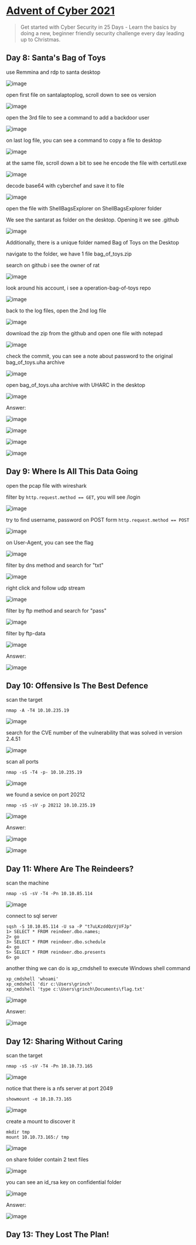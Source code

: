 # [Advent of Cyber 2021](https://tryhackme.com/room/adventofcyber3)

> Get started with Cyber Security in 25 Days - Learn the basics by doing a new, beginner friendly security challenge every day leading up to Christmas.

## Day 8: Santa's Bag of Toys

use Remmina and rdp to santa desktop

![image](https://github.com/lucthienphong1120/TryHackMe-CTF/assets/90561566/14bb163e-6efa-4387-9743-230d222af0f8)

open first file on santalaptoplog, scroll down to see os version

![image](https://github.com/lucthienphong1120/TryHackMe-CTF/assets/90561566/637fa4c7-bb59-4f22-9d27-5ba16344ef7a)

open the 3rd file to see a command to add a backdoor user

![image](https://github.com/lucthienphong1120/TryHackMe-CTF/assets/90561566/fd429fd8-dc1b-4834-86e2-37cf1697aea5)

on last log file, you can see a command to copy a file to desktop

![image](https://github.com/lucthienphong1120/TryHackMe-CTF/assets/90561566/e03465ec-cedc-486d-b109-abcd1e42b988)

at the same file, scroll down a bit to see he encode the file with certutil.exe

![image](https://github.com/lucthienphong1120/TryHackMe-CTF/assets/90561566/34dd93b6-ac92-4772-a90d-003b27ec42d7)

decode base64 with cyberchef and save it to file

![image](https://github.com/lucthienphong1120/TryHackMe-CTF/assets/90561566/c9e93404-8cfb-4644-a278-7b5c90bba8a5)

open the file with ShellBagsExplorer on ShellBagsExplorer folder

We see the santarat as folder on the desktop. Opening it we see .github

![image](https://github.com/lucthienphong1120/TryHackMe-CTF/assets/90561566/bdb1a9c7-fe2f-4dc2-9e19-ca6096381c6b)

Additionally, there is a unique folder named Bag of Toys on the Desktop

navigate to the folder, we have 1 file bag_of_toys.zip

search on github i see the owner of rat

![image](https://github.com/lucthienphong1120/TryHackMe-CTF/assets/90561566/ff0e217f-74de-4d9a-ba68-584bc117c746)

look around his account, i see a operation-bag-of-toys repo

![image](https://github.com/lucthienphong1120/TryHackMe-CTF/assets/90561566/8184b663-1cfa-4bbd-a0c7-03c3074aeea3)

back to the log files, open the 2nd log file

![image](https://github.com/lucthienphong1120/TryHackMe-CTF/assets/90561566/111cf7bb-8d24-4003-aba8-4f7db4ab34a4)

download the zip from the github and open one file with notepad

![image](https://github.com/lucthienphong1120/TryHackMe-CTF/assets/90561566/d42803d3-a69e-4ca1-878b-dfff841dfb47)

check the commit, you can see a note about password to the original bag_of_toys.uha archive

![image](https://github.com/lucthienphong1120/TryHackMe-CTF/assets/90561566/937b77c7-50f4-475d-9813-6bc3560468df)

open bag_of_toys.uha archive with UHARC in the desktop

![image](https://github.com/lucthienphong1120/TryHackMe-CTF/assets/90561566/c4d57e61-0d96-43e1-b2a3-39e500173e69)

Answer:

![image](https://github.com/lucthienphong1120/TryHackMe-CTF/assets/90561566/d9072a76-2f30-4d8a-951c-57791bab8360)

![image](https://github.com/lucthienphong1120/TryHackMe-CTF/assets/90561566/55c29ce6-5c4c-46c6-95e5-0aa19a7a4d8e)

![image](https://github.com/lucthienphong1120/TryHackMe-CTF/assets/90561566/9e220c07-e550-4b73-85b3-9dbf11ad96a9)

![image](https://github.com/lucthienphong1120/TryHackMe-CTF/assets/90561566/3a920d6b-9aee-414c-aa33-5ba2b8d73a71)

## Day 9: Where Is All This Data Going

open the pcap file with wireshark

filter by `http.request.method == GET`, you will see /login

![image](https://github.com/lucthienphong1120/TryHackMe-CTF/assets/90561566/37c8fcbe-b442-4bf6-a770-6eb90c8e3c54)

try to find username, password on POST form `http.request.method == POST`

![image](https://github.com/lucthienphong1120/TryHackMe-CTF/assets/90561566/51090aeb-3b2a-405d-93b5-ef51b5c163a3)

on User-Agent, you can see the flag

![image](https://github.com/lucthienphong1120/TryHackMe-CTF/assets/90561566/03ae418f-f44d-40d4-9cf4-834da1dd9449)

filter by dns method and search for "txt"

![image](https://github.com/lucthienphong1120/TryHackMe-CTF/assets/90561566/6808c11b-7fdc-4e59-8d16-6b5196a7c7b5)

right click and follow udp stream

![image](https://github.com/lucthienphong1120/TryHackMe-CTF/assets/90561566/c268e96e-1706-4d5d-b2d8-bab07caca737)

filter by ftp method and search for "pass"

![image](https://github.com/lucthienphong1120/TryHackMe-CTF/assets/90561566/fd3a4b46-81cc-416d-a365-cc045d7a3939)

filter by ftp-data

![image](https://github.com/lucthienphong1120/TryHackMe-CTF/assets/90561566/a44c8ece-f3b4-4bd9-882a-b831ffe1c476)

Answer:

![image](https://github.com/lucthienphong1120/TryHackMe-CTF/assets/90561566/26067bc2-3074-4523-95c1-34c3cff66eb9)

## Day 10: Offensive Is The Best Defence

scan the target

```
nmap -A -T4 10.10.235.19
```

![image](https://github.com/lucthienphong1120/TryHackMe-CTF/assets/90561566/08081878-5821-4e8c-aa67-83063f91fd6b)

search for the CVE number of the vulnerability that was solved in version 2.4.51

![image](https://github.com/lucthienphong1120/TryHackMe-CTF/assets/90561566/35802860-639b-480b-b642-ca693dd32715)

scan all ports

```
nmap -sS -T4 -p- 10.10.235.19
```

![image](https://github.com/lucthienphong1120/TryHackMe-CTF/assets/90561566/21c8add1-9055-40cd-b98b-723a52deba57)

we found a sevice on port 20212

```
nmap -sS -sV -p 20212 10.10.235.19
```

![image](https://github.com/lucthienphong1120/TryHackMe-CTF/assets/90561566/8e1a359a-0500-4bbc-9a51-ce8e0f586de2)

Answer:

![image](https://github.com/lucthienphong1120/TryHackMe-CTF/assets/90561566/e121db9d-5a21-4dd4-bb58-7429147cdfcc)

![image](https://github.com/lucthienphong1120/TryHackMe-CTF/assets/90561566/ef449f8e-cadd-4650-b3ee-ece1b9ef0800)

## Day 11: Where Are The Reindeers?

scan the machine

```
nmap -sS -sV -T4 -Pn 10.10.85.114
```

![image](https://github.com/lucthienphong1120/TryHackMe-CTF/assets/90561566/556969d0-2670-4e13-bd22-7656d2b1dc9b)

connect to sql server

```
sqsh -S 10.10.85.114 -U sa -P "t7uLKzddQzVjVFJp"
1> SELECT * FROM reindeer.dbo.names;
2> go
3> SELECT * FROM reindeer.dbo.schedule
4> go
5> SELECT * FROM reindeer.dbo.presents
6> go
```

another thing we can do is xp_cmdshell to execute Windows shell command

```
xp_cmdshell 'whoami'
xp_cmdshell 'dir c:\Users\grinch'
xp_cmdshell 'type c:\Users\grinch\Documents\flag.txt'
```

![image](https://github.com/lucthienphong1120/TryHackMe-CTF/assets/90561566/d3e7a140-e7ef-413f-b30f-3fb0cbb71ee3)

Answer:

![image](https://github.com/lucthienphong1120/TryHackMe-CTF/assets/90561566/3acbc35e-1053-443f-829d-8a4323b2e4da)

## Day 12: Sharing Without Caring

scan the target

```
nmap -sS -sV -T4 -Pn 10.10.73.165
```

![image](https://github.com/lucthienphong1120/TryHackMe-CTF/assets/90561566/939abb08-fed6-4a13-9013-48e02fc5ea4f)

notice that there is a nfs server at port 2049

```
showmount -e 10.10.73.165
```

![image](https://github.com/lucthienphong1120/TryHackMe-CTF/assets/90561566/2e02782f-c669-437c-bec8-2d29c8fdc1d7)

create a mount to discover it

```
mkdir tmp
mount 10.10.73.165:/ tmp
```

![image](https://github.com/lucthienphong1120/TryHackMe-CTF/assets/90561566/f1155a82-09bd-40ce-bfa4-a57e98c28386)

on share folder contain 2 text files

![image](https://github.com/lucthienphong1120/TryHackMe-CTF/assets/90561566/1995474b-3c49-4ae5-a27f-389e80c99ba0)

you can see an id_rsa key on confidential folder

![image](https://github.com/lucthienphong1120/TryHackMe-CTF/assets/90561566/2ac0ec6a-d8ee-4175-96c0-6c4115a0e19d)

Answer:

![image](https://github.com/lucthienphong1120/TryHackMe-CTF/assets/90561566/be172b32-a31e-446b-8161-d7d6911feb63)

## Day 13: They Lost The Plan!







